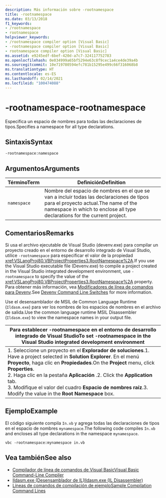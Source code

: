 ```yaml
---
description: Más información sobre -rootnamespace
title: -rootnamespace
ms.date: 03/13/2018
f1_keywords:
- /rootnamespace
- rootnamespace
helpviewer_keywords:
- /rootnamespace compiler option [Visual Basic]
- -rootnamespace compiler option [Visual Basic]
- rootnamespace compiler option [Visual Basic]
ms.assetid: e9245edf-6bef-420d-a7c7-324117752783
ms.openlocfilehash: 0e034999a65bf5294e63c8f9cec1a4ce4de39a4b
ms.sourcegitcommit: 10e719780594efc781b15295e499c66f316068b8
ms.translationtype: HT
ms.contentlocale: es-ES
ms.lasthandoff: 02/14/2021
ms.locfileid: "100474088"
---
```

# <a name="-rootnamespace"></a><span data-ttu-id="a80ee-103">-rootnamespace</span><span class="sxs-lookup"><span data-stu-id="a80ee-103">-rootnamespace</span></span>

<span data-ttu-id="a80ee-104">Especifica un espacio de nombres para todas las declaraciones de tipos.</span><span class="sxs-lookup"><span data-stu-id="a80ee-104">Specifies a namespace for all type declarations.</span></span>  
  
## <a name="syntax"></a><span data-ttu-id="a80ee-105">Sintaxis</span><span class="sxs-lookup"><span data-stu-id="a80ee-105">Syntax</span></span>  
  
```console  
-rootnamespace:namespace  
```  
  
## <a name="arguments"></a><span data-ttu-id="a80ee-106">Argumentos</span><span class="sxs-lookup"><span data-stu-id="a80ee-106">Arguments</span></span>  
  
|<span data-ttu-id="a80ee-107">Término</span><span class="sxs-lookup"><span data-stu-id="a80ee-107">Term</span></span>|<span data-ttu-id="a80ee-108">Definición</span><span class="sxs-lookup"><span data-stu-id="a80ee-108">Definition</span></span>|  
|---|---|  
|`namespace`|<span data-ttu-id="a80ee-109">Nombre del espacio de nombres en el que se van a incluir todas las declaraciones de tipos para el proyecto actual.</span><span class="sxs-lookup"><span data-stu-id="a80ee-109">The name of the namespace in which to enclose all type declarations for the current project.</span></span>|  
  
## <a name="remarks"></a><span data-ttu-id="a80ee-110">Comentarios</span><span class="sxs-lookup"><span data-stu-id="a80ee-110">Remarks</span></span>  

 <span data-ttu-id="a80ee-111">Si usa el archivo ejecutable de Visual Studio (devenv.exe) para compilar un proyecto creado en el entorno de desarrollo integrado de Visual Studio, utilice `-rootnamespace` para especificar el valor de la propiedad <xref:VSLangProj80.VBProjectProperties3.RootNamespace%2A>.</span><span class="sxs-lookup"><span data-stu-id="a80ee-111">If you use the Visual Studio executable file (Devenv.exe) to compile a project created in the Visual Studio integrated development environment, use `-rootnamespace` to specify the value of the <xref:VSLangProj80.VBProjectProperties3.RootNamespace%2A> property.</span></span> <span data-ttu-id="a80ee-112">Para obtener más información, vea [Modificadores de línea de comandos para Devenv](/visualstudio/ide/reference/devenv-command-line-switches).</span><span class="sxs-lookup"><span data-stu-id="a80ee-112">See [Devenv Command Line Switches](/visualstudio/ide/reference/devenv-command-line-switches) for more information.</span></span>  
  
 <span data-ttu-id="a80ee-113">Use el desensamblador de MSIL de Common Language Runtime (`Ildasm.exe`) para ver los nombres de los espacios de nombres en el archivo de salida.</span><span class="sxs-lookup"><span data-stu-id="a80ee-113">Use the common language runtime MSIL Disassembler (`Ildasm.exe`) to view the namespace names in your output file.</span></span>  
  
|<span data-ttu-id="a80ee-114">Para establecer -rootnamespace en el entorno de desarrollo integrado de Visual Studio</span><span class="sxs-lookup"><span data-stu-id="a80ee-114">To set -rootnamespace in the Visual Studio integrated development environment</span></span>|  
|---|  
|<span data-ttu-id="a80ee-115">1.  Seleccione un proyecto en el **Explorador de soluciones**.</span><span class="sxs-lookup"><span data-stu-id="a80ee-115">1.  Have a project selected in **Solution Explorer**.</span></span> <span data-ttu-id="a80ee-116">En el menú **Proyecto**, haga clic en **Propiedades**.</span><span class="sxs-lookup"><span data-stu-id="a80ee-116">On the **Project** menu, click **Properties**.</span></span> <br /><span data-ttu-id="a80ee-117">2.  Haga clic en la pestaña **Aplicación** .</span><span class="sxs-lookup"><span data-stu-id="a80ee-117">2.  Click the **Application** tab.</span></span><br /><span data-ttu-id="a80ee-118">3.  Modifique el valor del cuadro **Espacio de nombres raíz**.</span><span class="sxs-lookup"><span data-stu-id="a80ee-118">3.  Modify the value in the **Root Namespace** box.</span></span>|  
  
## <a name="example"></a><span data-ttu-id="a80ee-119">Ejemplo</span><span class="sxs-lookup"><span data-stu-id="a80ee-119">Example</span></span>  

 <span data-ttu-id="a80ee-120">El código siguiente compila `In.vb` y agrega todas las declaraciones de tipos en el espacio de nombres `mynamespace`.</span><span class="sxs-lookup"><span data-stu-id="a80ee-120">The following code compiles `In.vb` and encloses all type declarations in the namespace `mynamespace`.</span></span>  
  
```console
vbc -rootnamespace:mynamespace in.vb  
```  
  
## <a name="see-also"></a><span data-ttu-id="a80ee-121">Vea también</span><span class="sxs-lookup"><span data-stu-id="a80ee-121">See also</span></span>

- [<span data-ttu-id="a80ee-122">Compilador de línea de comandos de Visual Basic</span><span class="sxs-lookup"><span data-stu-id="a80ee-122">Visual Basic Command-Line Compiler</span></span>](index.md)
- [<span data-ttu-id="a80ee-123">Ildasm.exe (Desensamblador de IL)</span><span class="sxs-lookup"><span data-stu-id="a80ee-123">Ildasm.exe (IL Disassembler)</span></span>](../../../framework/tools/ildasm-exe-il-disassembler.md)
- [<span data-ttu-id="a80ee-124">Líneas de comandos de compilación de ejemplo</span><span class="sxs-lookup"><span data-stu-id="a80ee-124">Sample Compilation Command Lines</span></span>](sample-compilation-command-lines.md)
